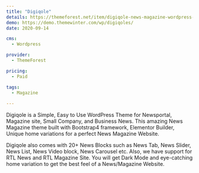 ```yaml
---
title: "Digiqole"
details: https://themeforest.net/item/digiqole-news-magazine-wordpress-theme/24304706
demo: https://demo.themewinter.com/wp/digiqoles/
date: 2020-09-14

cms: 
  - Wordpress

provider: 
  - ThemeForest

pricing:
  - Paid

tags:
  - Magazine
  
---
```


Digiqole is a Simple, Easy to Use WordPress Theme for Newsportal, Magazine site, Small Company, and Business News. This amazing News Magazine theme built with Bootstrap4 framework, Elementor Builder, Unique home variations for a perfect News Magazine Website.

Digiqole also comes with 20+ News Blocks such as News Tab, News Slider, News List, News Video block, News Carousel etc. Also, we have support for RTL News and RTL Magazine Site. You will get Dark Mode and eye-catching home variation to get the best feel of a News/Magazine Website.